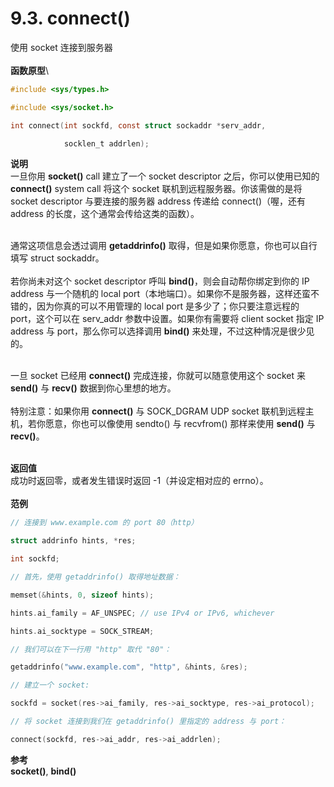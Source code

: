# 9.3. connect()

使用 socket 连接到服务器\
\
**函数原型**\


```c
#include <sys/types.h>

#include <sys/socket.h>

int connect(int sockfd, const struct sockaddr *serv_addr,

            socklen_t addrlen);
```

**说明**\
一旦你用 **socket()** call 建立了一个 socket descriptor 之后，你可以使用已知的 **connect()** system call 将这个 socket 联机到远程服务器。你该需做的是将 socket descriptor 与要连接的服务器 address 传递给 connect()（喔，还有 address 的长度，这个通常会传给这类的函数）。

\
通常这项信息会透过调用 **getaddrinfo()** 取得，但是如果你愿意，你也可以自行填写 struct sockaddr。\
\
若你尚未对这个 socket descriptor 呼叫 **bind()**，则会自动帮你绑定到你的 IP address 与一个随机的 local port（本地端口）。如果你不是服务器，这样还蛮不错的，因为你真的可以不用管理的 local port 是多少了；你只要注意远程的 port，这个可以在 serv\_addr 参数中设置。如果你有需要将 client socket 指定 IP address 与 port，那么你可以选择调用 **bind()** 来处理，不过这种情况是很少见的。

\
一旦 socket 已经用 **connect()** 完成连接，你就可以随意使用这个 socket 来 **send()** 与 **recv()** 数据到你心里想的地方。\
\
特别注意：如果你用 **connect()** 与 SOCK\_DGRAM UDP socket 联机到远程主机，若你愿意，你也可以像使用 sendto() 与 recvfrom() 那样来使用 **send()** 与 **recv()**。

\
**返回值**\
成功时返回零，或者发生错误时返回 -1（并设定相对应的 errno）。\
\
**范例**

```c
// 连接到 www.example.com 的 port 80（http）

struct addrinfo hints, *res;

int sockfd;

// 首先，使用 getaddrinfo() 取得地址数据：

memset(&hints, 0, sizeof hints);

hints.ai_family = AF_UNSPEC; // use IPv4 or IPv6, whichever

hints.ai_socktype = SOCK_STREAM;

// 我们可以在下一行用 "http" 取代 "80"：

getaddrinfo("www.example.com", "http", &hints, &res);

// 建立一个 socket:

sockfd = socket(res->ai_family, res->ai_socktype, res->ai_protocol);

// 将 socket 连接到我们在 getaddrinfo() 里指定的 address 与 port：

connect(sockfd, res->ai_addr, res->ai_addrlen);
```



**参考**\
**socket()**, **bind()**
